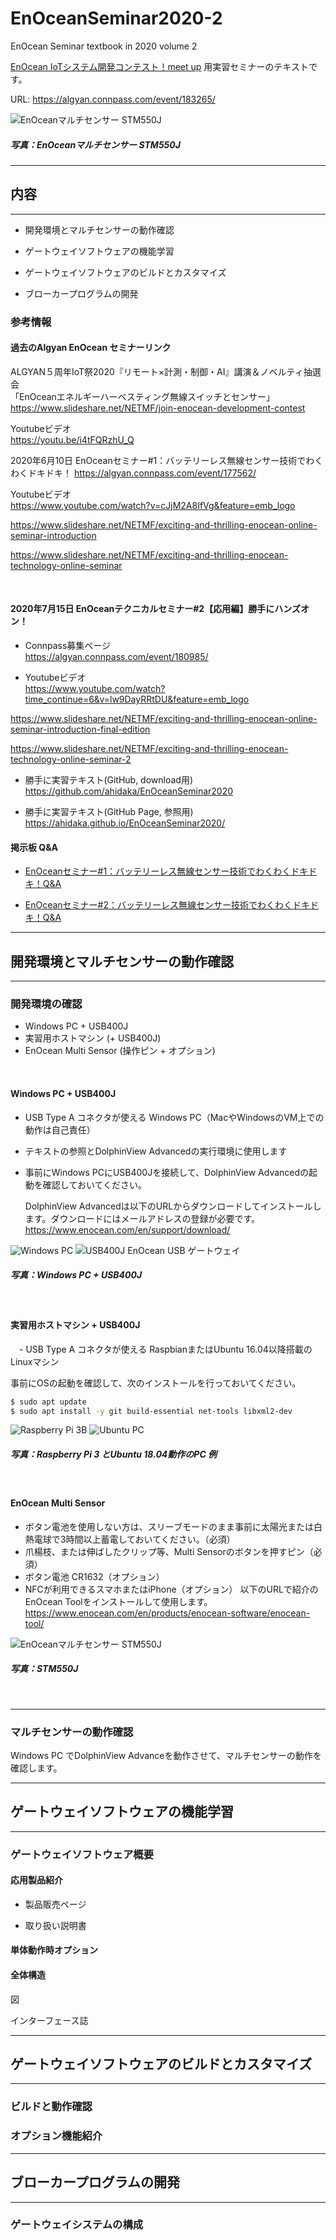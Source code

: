# EnOceanSeminar2020-2

EnOcean Seminar textbook in 2020 volume 2

[EnOcean IoTシステム開発コンテスト！meet up](https://algyan.connpass.com/event/183265/) 用実習セミナーのテキストです。

URL: https://algyan.connpass.com/event/183265/

![EnOceanマルチセンサー STM550J](image/stm550jp75.jpg)
##### 写真：EnOceanマルチセンサー STM550J

---
## 内容
---
- 開発環境とマルチセンサーの動作確認

- ゲートウェイソフトウェアの機能学習

- ゲートウェイソフトウェアのビルドとカスタマイズ

- ブローカープログラムの開発

### 参考情報

#### 過去のAlgyan EnOcean セミナーリンク

ALGYAN５周年IoT祭2020『リモート×計測・制御・AI』講演＆ノベルティ抽選会<br/>
「EnOceanエネルギーハーベスティング無線スイッチとセンサー」<br/>
https://www.slideshare.net/NETMF/join-enocean-development-contest

Youtubeビデオ<br/>
https://youtu.be/i4tFQRzhU_Q


2020年6月10日 EnOceanセミナー#1：バッテリーレス無線センサー技術でわくわくドキドキ！ 
https://algyan.connpass.com/event/177562/

Youtubeビデオ<br/>
https://www.youtube.com/watch?v=cJjM2A8IfVg&feature=emb_logo

https://www.slideshare.net/NETMF/exciting-and-thrilling-enocean-online-seminar-introduction

https://www.slideshare.net/NETMF/exciting-and-thrilling-enocean-technology-online-seminar


<br/>

#### 2020年7月15日 EnOceanテクニカルセミナー#2【応用編】勝手にハンズオン！

- Connpass募集ページ<br/>
https://algyan.connpass.com/event/180985/

- Youtubeビデオ<br/>
https://www.youtube.com/watch?time_continue=6&v=lw9DayRRtDU&feature=emb_logo

https://www.slideshare.net/NETMF/exciting-and-thrilling-enocean-online-seminar-introduction-final-edition

https://www.slideshare.net/NETMF/exciting-and-thrilling-enocean-technology-online-seminar-2

- 勝手に実習テキスト(GitHub, download用)<br/>
https://github.com/ahidaka/EnOceanSeminar2020

- 勝手に実習テキスト(GitHub Page, 参照用)<br/>
https://ahidaka.github.io/EnOceanSeminar2020/

#### 掲示板 Q&A

- [EnOceanセミナー#1：バッテリーレス無線センサー技術でわくわくドキドキ！Q&A](http://enocean.jp/node/78)

- [EnOceanセミナー#2：バッテリーレス無線センサー技術でわくわくドキドキ！Q&A](http://enocean.jp/node/79)


---
## 開発環境とマルチセンサーの動作確認
---

### 開発環境の確認
- Windows PC + USB400J<br/>
- 実習用ホストマシン (+ USB400J)<br/>
- EnOcean Multi Sensor (操作ピン + オプション)<br/>
<br/>

#### Windows PC + USB400J
- USB Type A コネクタが使える Windows PC（MacやWindowsのVM上での動作は自己責任）
- テキストの参照とDolphinView Advancedの実行環境に使用します
- 事前にWindows PCにUSB400Jを接続して、DolphinView Advancedの起動を確認しておいてください。

    DolphinView Advancedは以下のURLからダウンロードしてインストールします。ダウンロードにはメールアドレスの登録が必要です。
https://www.enocean.com/en/support/download/

![Windows PC](image/WinPC_R.jpg)
![USB400J EnOcean USB ゲートウェイ](image/USB400Jp50.jpg)
##### 写真：Windows PC + USB400J
<br/>

#### 実習用ホストマシン + USB400J
　- USB Type A コネクタが使える RaspbianまたはUbuntu 16.04以降搭載のLinuxマシン

事前にOSの起動を確認して、次のインストールを行っておいてください。
```sh
$ sudo apt update
$ sudo apt install -y git build-essential net-tools libxml2-dev
```
![Raspberry Pi 3B](image/RspberryPi3p23.jpg) 
![Ubuntu PC](image/Dell_XPS_Ubuntu-p50.png)
##### 写真：Raspberry Pi 3 とUbuntu 18.04動作のPC 例
<br/>

#### EnOcean Multi Sensor
 - ボタン電池を使用しない方は、スリーブモードのまま事前に太陽光または白熱電球で3時間以上蓄電しておいてください。（必須）
 - 爪楊枝、または伸ばしたクリップ等、Multi Sensorのボタンを押すピン（必須）
 - ボタン電池 CR1632（オプション）
 - NFCが利用できるスマホまたはiPhone（オプション）
以下のURLで紹介のEnOcean Toolをインストールして使用します。
https://www.enocean.com/en/products/enocean-software/enocean-tool/

![EnOceanマルチセンサー STM550J](image/stm550jp50.jpg)
##### 写真：STM550J
<br/>

---
### マルチセンサーの動作確認

Windows PC でDolphinView Advanceを動作させて、マルチセンサーの動作を確認します。

---
## ゲートウェイソフトウェアの機能学習
---

### ゲートウェイソフトウェア概要

#### 応用製品紹介

- 製品販売ページ

- 取り扱い説明書

#### 単体動作時オプション

#### 全体構造

図

インターフェース誌



---
## ゲートウェイソフトウェアのビルドとカスタマイズ
---
### ビルドと動作確認

### オプション機能紹介


---
## ブローカープログラムの開発
---

### ゲートウェイシステムの構成







